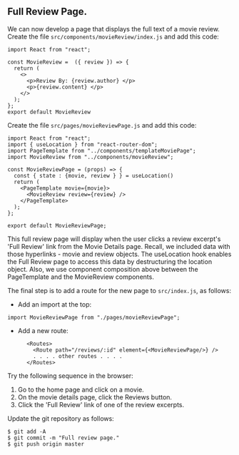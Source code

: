 ## Full Review Page.

We can now develop a page that displays the full text of a movie review. Create the file `src/components/movieReview/index.js` and add this code:

```
import React from "react";

const MovieReview =  ({ review }) => {
  return (
    <>
      <p>Review By: {review.author} </p>
      <p>{review.content} </p>
    </>
  );
};
export default MovieReview
```

Create the file `src/pages/movieReviewPage.js` and add this code:

```
import React from "react";
import { useLocation } from "react-router-dom";
import PageTemplate from "../components/templateMoviePage";
import MovieReview from "../components/movieReview";

const MovieReviewPage = (props) => {
  const { state : {movie, review } } = useLocation()
  return (
    <PageTemplate movie={movie}>
      <MovieReview review={review} />
    </PageTemplate>
  );
};

export default MovieReviewPage;
```

This full review page will display when the user clicks a review excerpt's 'Full Review' link from the Movie Details page. Recall, we included data with those hyperlinks - movie and review objects. The useLocation hook enables the Full Review page to access this data by destructuring the location object. Also, we use component composition above between the PageTemplate and the MovieReview components.

The final step is to add a route for the new page to `src/index.js`, as follows:

+ Add an import at the top:

```
import MovieReviewPage from "./pages/movieReviewPage";
```

+ Add a new route:

```
      <Routes>
        <Route path="/reviews/:id" element={<MovieReviewPage/>} />
        . . . . other routes . . . .   
      </Routes>
```

Try the following sequence in the browser:

1. Go to the home page and click on a movie.
1. On the movie details page, click the Reviews button. 
1. Click the 'Full Review' link of one of the review excerpts.

Update the git repository as follows:

```
$ git add -A
$ git commit -m "Full review page."
$ git push origin master
```

[freview]: ./img/review.png
